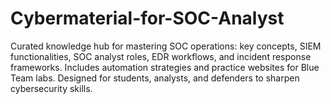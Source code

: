 # Cybermaterial-for-SOC-Analyst
Curated knowledge hub for mastering SOC operations: key concepts, SIEM functionalities, SOC analyst roles, EDR workflows, and incident response frameworks. Includes automation strategies and practice websites for Blue Team labs. Designed for students, analysts, and defenders to sharpen cybersecurity skills.

